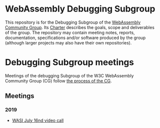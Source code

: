 # WebAssembly Debugging Subgroup

This repository is for the Debugging Subgroup of the 
[WebAssembly Community Group](https://www.w3.org/community/webassembly/). Its
[Charter](Charter.md) describes the goals, scope and deliverables of the group.
The repository may contain meeting notes, reports, documentation, specifications and/or software
produced by the group (although larger projects may also have their own repositories).


# Debugging Subgroup meetings

Meetings of the debugging Subgroup of the W3C WebAssembly Community Group (CG) follow
[the process of the CG](https://github.com/WebAssembly/meetings).

## Meetings

### 2019

 * [WASI July 16nd video call](meetings/2019/debugging-07-16.md)
 
